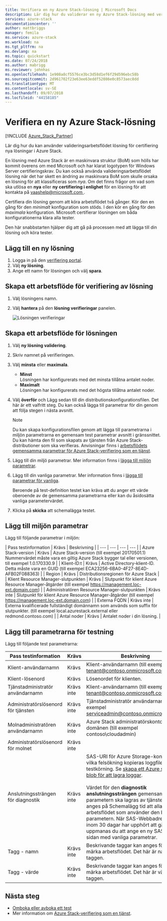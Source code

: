 ```yaml
---
title: Verifiera en ny Azure Stack-lösning | Microsoft Docs
description: Lär dig hur du validerar en ny Azure Stack-lösning med verifiering som en tjänst.
services: azure-stack
documentationcenter: ''
author: mattbriggs
manager: femila
ms.service: azure-stack
ms.workload: na
ms.tgt_pltfrm: na
ms.devlang: na
ms.topic: quickstart
ms.date: 07/24/2018
ms.author: mabrigg
ms.reviewer: johnhas
ms.openlocfilehash: 1e908a8cf5576ce3bc3d58d1ef6f29d596ebc58b
ms.sourcegitcommit: 2d961702f23e63ee63eddf52086e0c8573aec8dd
ms.translationtype: MT
ms.contentlocale: sv-SE
ms.lasthandoff: 09/07/2018
ms.locfileid: "44158185"
---
```

# <a name="validate-a-new-azure-stack-solution"></a>Verifiera en ny Azure Stack-lösning

[!INCLUDE [Azure_Stack_Partner](./includes/azure-stack-partner-appliesto.md)]

Lär dig hur du kan använder valideringsarbetsflödet lösning för certifiering nya lösningar i Azure Stack.

En lösning med Azure Stack är en maskinvara struktur (BoM) som hölls har kommit överens om med Microsoft och har klarat logotypen för Windows Server certifieringskrav. Du kan också använda valideringsarbetsflödet lösning när det har skett en ändring av maskinvara BoM som skulle orsaka en lösning för att klassificeras som *nya*. Om det finns frågor om vad som ska utlösa en **nya** eller **ny certifiering i enlighet** för en lösning för att kontakta på [ vaashelp@microsoft.com ](mailto:vaashelp@microsoft.com).

Certifiera din lösning genom att köra arbetsflödet två gånger. Kör den en gång för den *minimalt* konfiguration som stöds. I den kör en gång för den *maximala* konfiguration. Microsoft certifierar lösningen om båda konfigurationerna klara alla tester.

Den här snabbstarten hjälper dig att gå på processen med att lägga till din lösning och köra tester.

## <a name="add-a-new-solution"></a>Lägg till en ny lösning

1. Logga in på den [verifiering portal](https://azurestackvalidation.com).
2. Välj **ny lösning**.
3. Ange ett namn för lösningen och välj **spara**.

## <a name="create-a-solution-validation-workflow"></a>Skapa ett arbetsflöde för verifiering av lösning

1. Välj lösningens namn.
2. Välj **hantera** på den **lösning verifieringar** panelen.

    ![Lösningen verifieringar](media/image2.png)

## <a name="create-a-solution-workflow"></a>Skapa ett arbetsflöde för lösningen

1. Välj **ny lösning validering**.
2. Skriv namnet på verifieringen.
3. Välj **minsta** eller **maximala**.  
    - **Minst**  
    Lösningen har konfigurerats med det minsta tillåtna antalet noder.  
    - **Maximalt**  
    Lösningen har konfigurerats med det högsta tillåtna antalet noder.
4. Välj **överför** och Lägg sedan till din distributionskonfigurationsfilen. Det här är ett valfritt steg. Du kan också lägga till parametrar för din genom att följa stegen i nästa avsnitt.

    > [!note]  
    > Du kan skapa konfigurationsfilen genom att lägga till parametrarna i miljön parametrarna en gemensam test parametrar avsnitt i gränssnittet. Du kan hämta den fil som skapats av tjänsten från Azure Stack-distributioner som ska verifieras. Anvisningar finns i [arbetsflödets gemensamma parametrar för Azure Stack-verifiering som en tjänst](azure-stack-vaas-parameters.md).

5. Lägg till din miljö parametrar. Mer information finns i [lägga till miljön parametrar](#add-environmental-parameters).
6. Lägg till din vanliga parametrar. Mer information finns i [lägga till parametrar för vanliga](#add-common-test-parameters).

    Beroende på test-definition testet kan kräva att du anger ett värde oberoende av de gemensamma parametrarna eller kan du åsidosätta vanliga parametervärdet.

7. Klicka på **skicka** att schemalägga testet.

## <a name="add-environmental-parameters"></a>Lägg till miljön parametrar

Lägg till följande parametrar i miljön:

| Pass testinformation | Krävs | Beskrivning |
| --- | --- | --- | --- |
| Azure Stack-version | Krävs | Azure Stack-version (till exempel 20170501.1) Nummervärdet måste vara en giltig Azure Stack bygger tal eller versionen, till exempel 1.0.170330.9 |
| Klient-ID:t | Krävs | Active Directory-klient-ID. Detta måste vara en GUID (till exempel ECA23256-6BA0-4F27-8E4D-AFB02F088363) |
| Region | Krävs | Distributionsregionen för Azure Stack |
| Klient Resource Manager-slutpunkten | Krävs | Slutpunkt för klient Azure Resource Manager-åtgärder (till exempel https://management.loc-ext.domain.com) |
| Administratören Resource Manager-slutpunkten | Krävs inte | Slutpunkt för klient Azure Resource Manager-åtgärder (till exempel https://management.loc-ext.domain.com) |
| Externa FQDN | Krävs inte | Externa kvalificerade fullständigt domännamn som används som suffix för slutpunkter. (till exempel local.azurestack.external eller redmond.contoso.com) |
| Antal noder | Krävs | Antalet noder i din lösning. |

## <a name="add-common-test-parameters"></a>Lägg till parametrarna för testning

Lägg till följande test parametrarna:

| Pass testinformation | Krävs | Beskrivning |
| --- | --- | --- |
| Klient-användarnamn | Krävs | Klient-användarnamn (till exempel tenant@contoso.onmicrosoft.com) |
| Klient-lösenord | Krävs | Lösenordet för klienten. |
| Tjänstadministratör användarnamn | Krävs inte | Klient-användarnamn (till exempel tenant@contoso.onmicrosoft.com) |
| Administratörslösenord för tjänsten | Krävs inte | Tjänstadministratör användarnamn (till exempel serviceadmin@contoso.onmicrosoft.com) |
| Molnadministratören användarnamn | Krävs inte | Azure Stack administratörskonto i domänen (till exempel contoso\cloudadmin) |
| Administratörslösenord för molnet | Krävs inte | |
|  Anslutningssträngen för diagnostik | Krävs inte | SAS-URI för Azure Storage-kontot på vilka felsökning kopieras loggfilerna vid testkörning. Se [skapa ett Azure storage-blob för att lagra loggar](azure-stack-vaas-set-up-account.md#create-an-azure-storage-blob-to-store-logs). <br><br>Värdet för den **diagnostik anslutningssträngen** gemensamma parametern ska lagras av tjänsten och anges på Schemalägg tid att alla tester i arbetsflödet som använder den här parametern. När SAS-Webbadressen är inom 30 dagar har upphört att gälla, uppmanas du att ange en ny SAS-URL på sidan med vanliga parametrar. |
| Tagg - namn | Krävs inte |  Beskrivande taggar kan anges för att märka arbetsflödet. Det här är namnet på taggen. |
| Tagg - värde | Krävs inte | Beskrivande taggar kan anges för att märka arbetsflödet. Det här är värdet för taggen. |

## <a name="next-steps"></a>Nästa steg

- [Omboka eller avboka ett test](azure-stack-vaas-monitor-test.md#reschedule-a-test)
- Mer information om [Azure Stack-verifiering som en tjänst](https://docs.microsoft.com/azure/azure-stack/partner).